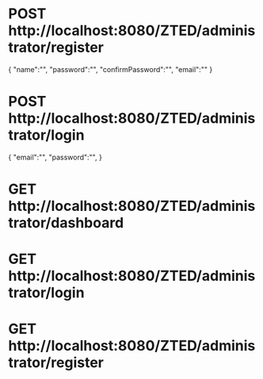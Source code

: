 # POST http://localhost:8080/ZTED/administrator/register
{
"name":"",
"password":"",
"confirmPassword":"",
"email":""
}
# POST http://localhost:8080/ZTED/administrator/login
{
"email":"",
"password":"",
}
# GET http://localhost:8080/ZTED/administrator/dashboard
# GET http://localhost:8080/ZTED/administrator/login
# GET http://localhost:8080/ZTED/administrator/register

